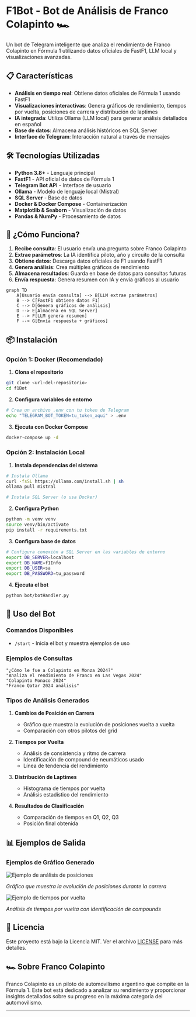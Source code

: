 # F1Bot - Bot de Análisis de Franco Colapinto 🏎️

Un bot de Telegram inteligente que analiza el rendimiento de Franco Colapinto en Fórmula 1 utilizando datos oficiales de FastF1, LLM local y visualizaciones avanzadas.

## 📋 Características

- **Análisis en tiempo real**: Obtiene datos oficiales de Fórmula 1 usando FastF1
- **Visualizaciones interactivas**: Genera gráficos de rendimiento, tiempos por vuelta, posiciones de carrera y distribución de laptimes
- **IA integrada**: Utiliza Ollama (LLM local) para generar análisis detallados en español
- **Base de datos**: Almacena análisis históricos en SQL Server
- **Interface de Telegram**: Interacción natural a través de mensajes

## 🛠️ Tecnologías Utilizadas

- **Python 3.8+** - Lenguaje principal
- **FastF1** - API oficial de datos de Fórmula 1
- **Telegram Bot API** - Interface de usuario
- **Ollama** - Modelo de lenguaje local (Mistral)
- **SQL Server** - Base de datos
- **Docker & Docker Compose** - Containerización
- **Matplotlib & Seaborn** - Visualización de datos
- **Pandas & NumPy** - Procesamiento de datos

## 🏁 ¿Cómo Funciona?

1. **Recibe consulta**: El usuario envía una pregunta sobre Franco Colapinto
2. **Extrae parámetros**: La IA identifica piloto, año y circuito de la consulta
3. **Obtiene datos**: Descarga datos oficiales de F1 usando FastF1
4. **Genera análisis**: Crea múltiples gráficos de rendimiento
5. **Almacena resultados**: Guarda en base de datos para consultas futuras
6. **Envía respuesta**: Genera resumen con IA y envía gráficos al usuario

```mermaid
graph TD
    A[Usuario envía consulta] --> B[LLM extrae parámetros]
    B --> C[FastF1 obtiene datos F1]
    C --> D[Genera gráficos de análisis]
    D --> E[Almacena en SQL Server]
    E --> F[LLM genera resumen]
    F --> G[Envía respuesta + gráficos]
```

## 📦 Instalación

### Opción 1: Docker (Recomendado)

1. **Clona el repositorio**
```bash
git clone <url-del-repositorio>
cd f1Bot
```

2. **Configura variables de entorno**
```bash
# Crea un archivo .env con tu token de Telegram
echo "TELEGRAM_BOT_TOKEN=tu_token_aqui" > .env
```

3. **Ejecuta con Docker Compose**
```bash
docker-compose up -d
```

### Opción 2: Instalación Local

1. **Instala dependencias del sistema**
```bash
# Instala Ollama
curl -fsSL https://ollama.com/install.sh | sh
ollama pull mistral

# Instala SQL Server (o usa Docker)
```

2. **Configura Python**
```bash
python -m venv venv
source venv/bin/activate
pip install -r requirements.txt
```

3. **Configura base de datos**
```bash
# Configura conexión a SQL Server en las variables de entorno
export DB_SERVER=localhost
export DB_NAME=f1Info
export DB_USER=sa
export DB_PASSWORD=tu_password
```

4. **Ejecuta el bot**
```bash
python bot/botHandler.py
```

## 🚀 Uso del Bot

### Comandos Disponibles

- `/start` - Inicia el bot y muestra ejemplos de uso

### Ejemplos de Consultas

```
"¿Cómo le fue a Colapinto en Monza 2024?"
"Analiza el rendimiento de Franco en Las Vegas 2024"
"Colapinto Monaco 2024"
"Franco Qatar 2024 análisis"
```

### Tipos de Análisis Generados

1. **Cambios de Posición en Carrera**
   - Gráfico que muestra la evolución de posiciones vuelta a vuelta
   - Comparación con otros pilotos del grid

2. **Tiempos por Vuelta**
   - Análisis de consistencia y ritmo de carrera
   - Identificación de compound de neumáticos usado
   - Línea de tendencia del rendimiento

3. **Distribución de Laptimes**
   - Histograma de tiempos por vuelta
   - Análisis estadístico del rendimiento

4. **Resultados de Clasificación**
   - Comparación de tiempos en Q1, Q2, Q3
   - Posición final obtenida

## 📊 Ejemplos de Salida
### Ejemplos de Gráfico Generado

![Ejemplo de análisis de posiciones](https://via.placeholder.com/800x400/1E1E1E/FFFFFF?text=Race+Position+Changes+-+COL+Las+Vegas+2024)

*Gráfico que muestra la evolución de posiciones durante la carrera*

![Ejemplo de tiempos por vuelta](https://via.placeholder.com/800x600/1E1E1E/FFFFFF?text=Lap+Times+Analysis+-+COL+Las+Vegas+2024)

*Análisis de tiempos por vuelta con identificación de compounds*

## 📄 Licencia

Este proyecto está bajo la Licencia MIT. Ver el archivo [LICENSE](LICENSE) para más detalles.

## 🏎️ Sobre Franco Colapinto

Franco Colapinto es un piloto de automovilismo argentino que compite en la Fórmula 1. Este bot está dedicado a analizar su rendimiento y proporcionar insights detallados sobre su progreso en la máxima categoría del automovilismo.

---